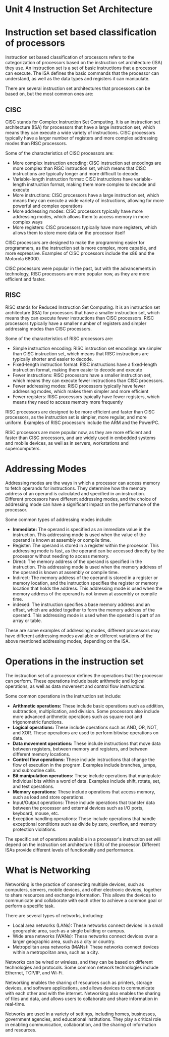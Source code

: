 # Unit 4 Instruction Set Architecture

# Instruction set based classification of processors

Instruction set based classification of processors refers to the categorization of processors based on the instruction set architecture (ISA) they use. An instruction set is a set of basic instructions that a processor can execute. The ISA defines the basic commands that the processor can understand, as well as the data types and registers it can manipulate.

There are several instruction set architectures that processors can be based on, but the most common ones are:

## CISC

CISC stands for Complex Instruction Set Computing. It is an instruction set architecture (ISA) for processors that have a large instruction set, which means they can execute a wide variety of instructions. CISC processors typically have a larger number of registers and more complex addressing modes than RISC processors.

Some of the characteristics of CISC processors are:

- More complex instruction encoding: CISC instruction set encodings are more complex than RISC instruction set, which means that CISC instructions are typically longer and more difficult to decode.
- Variable-length instruction format: CISC instructions have variable-length instruction format, making them more complex to decode and execute
- More instructions: CISC processors have a large instruction set, which means they can execute a wide variety of instructions, allowing for more powerful and complex operations
- More addressing modes: CISC processors typically have more addressing modes, which allows them to access memory in more complex ways
- More registers: CISC processors typically have more registers, which allows them to store more data on the processor itself

CISC processors are designed to make the programming easier for programmers, as the instruction set is more complex, more capable, and more expressive. Examples of CISC processors include the x86 and the Motorola 68000.

CISC processors were popular in the past, but with the advancements in technology, RISC processors are more popular now, as they are more efficient and faster.

## RISC

RISC stands for Reduced Instruction Set Computing. It is an instruction set architecture (ISA) for processors that have a smaller instruction set, which means they can execute fewer instructions than CISC processors. RISC processors typically have a smaller number of registers and simpler addressing modes than CISC processors.

Some of the characteristics of RISC processors are:

- Simple instruction encoding: RISC instruction set encodings are simpler than CISC instruction set, which means that RISC instructions are typically shorter and easier to decode.
- Fixed-length instruction format: RISC instructions have a fixed-length instruction format, making them easier to decode and execute
- Fewer instructions: RISC processors have a smaller instruction set, which means they can execute fewer instructions than CISC processors.
- Fewer addressing modes: RISC processors typically have fewer addressing modes, which makes them simpler and more efficient
- Fewer registers: RISC processors typically have fewer registers, which means they need to access memory more frequently

RISC processors are designed to be more efficient and faster than CISC processors, as the instruction set is simpler, more regular, and more uniform. Examples of RISC processors include the ARM and the PowerPC.

RISC processors are more popular now, as they are more efficient and faster than CISC processors, and are widely used in embedded systems and mobile devices, as well as in servers, workstations and supercomputers.

# Addressing Modes

Addressing modes are the ways in which a processor can access memory to fetch operands for instructions. They determine how the memory address of an operand is calculated and specified in an instruction. Different processors have different addressing modes, and the choice of addressing mode can have a significant impact on the performance of the processor.

Some common types of addressing modes include:

- **Immediate:** The operand is specified as an immediate value in the instruction. This addressing mode is used when the value of the operand is known at assembly or compile time.
- Register: The operand is stored in a register within the processor. This addressing mode is fast, as the operand can be accessed directly by the processor without needing to access memory.
- Direct: The memory address of the operand is specified in the instruction. This addressing mode is used when the memory address of the operand is known at assembly or compile time.
- Indirect: The memory address of the operand is stored in a register or memory location, and the instruction specifies the register or memory location that holds the address. This addressing mode is used when the memory address of the operand is not known at assembly or compile time.
- indexed: The instruction specifies a base memory address and an offset, which are added together to form the memory address of the operand. This addressing mode is used when the operand is part of an array or table.

These are some examples of addressing modes, different processors may have different addressing modes available or different variations of the above mentioned addressing modes, depending on the ISA.

# Operations in the instruction set

The instruction set of a processor defines the operations that the processor can perform. These operations include basic arithmetic and logical operations, as well as data movement and control flow instructions.

Some common operations in the instruction set include:

- **Arithmetic operations:** These include basic operations such as addition, subtraction, multiplication, and division. Some processors also include more advanced arithmetic operations such as square root and trigonometric functions.
- **Logical operations:** These include operations such as AND, OR, NOT, and XOR. These operations are used to perform bitwise operations on data.
- **Data movement operations:** These include instructions that move data between registers, between memory and registers, and between different memory locations.
- **Control flow operations:** These include instructions that change the flow of execution in the program. Examples include branches, jumps, and subroutine calls.
- **Bit manipulation operations:** These include operations that manipulate individual bits within a word of data. Examples include shift, rotate, set, and test operations.
- **Memory operations:** These include operations that access memory, such as load and store operations.
- Input/Output operations: These include operations that transfer data between the processor and external devices such as I/O ports, keyboard, mouse, etc.
- Exception handling operations: These include operations that handle exceptional conditions such as divide by zero, overflow, and memory protection violations.

The specific set of operations available in a processor's instruction set will depend on the instruction set architecture (ISA) of the processor. Different ISAs provide different levels of functionality and performance.

# What is Networking

Networking is the practice of connecting multiple devices, such as computers, servers, mobile devices, and other electronic devices, together to share resources and exchange information. This allows the devices to communicate and collaborate with each other to achieve a common goal or perform a specific task.

There are several types of networks, including:

- Local area networks (LANs): These networks connect devices in a small geographic area, such as a single building or campus.
- Wide area networks (WANs): These networks connect devices over a larger geographic area, such as a city or country.
- Metropolitan area networks (MANs): These networks connect devices within a metropolitan area, such as a city.

Networks can be wired or wireless, and they can be based on different technologies and protocols. Some common network technologies include Ethernet, TCP/IP, and Wi-Fi.

Networking enables the sharing of resources such as printers, storage devices, and software applications, and allows devices to communicate with each other and with the internet. Networking also enables the sharing of files and data, and allows users to collaborate and share information in real-time.

Networks are used in a variety of settings, including homes, businesses, government agencies, and educational institutions. They play a critical role in enabling communication, collaboration, and the sharing of information and resources.